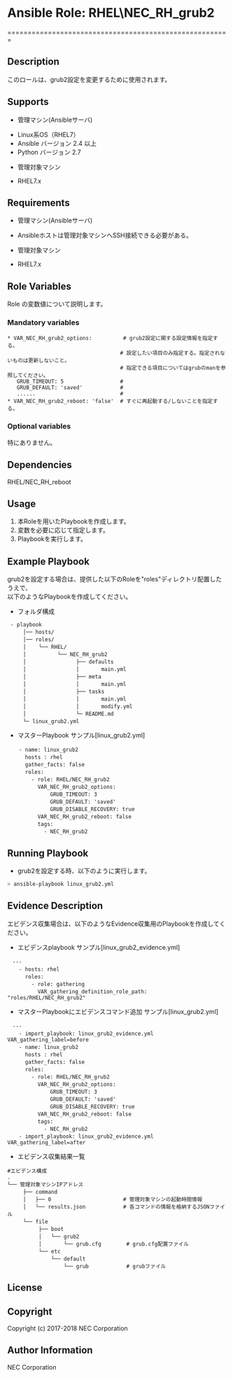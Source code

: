 # Ansible Role: RHEL\NEC\_RH\_grub2
=======================================================

## Description
このロールは、grub2設定を変更するために使用されます。

## Supports
- 管理マシン(Ansibleサーバ)
 * Linux系OS（RHEL7）
 * Ansible バージョン 2.4 以上
 * Python バージョン 2.7
- 管理対象マシン
 * RHEL7.x

## Requirements
- 管理マシン(Ansibleサーバ)
 * Ansibleホストは管理対象マシンへSSH接続できる必要がある。
- 管理対象マシン
 * RHEL7.x

## Role Variables
Role の変数値について説明します。

### Mandatory variables
~~~
* VAR_NEC_RH_grub2_options:          # grub2設定に関する設定情報を指定する。
                    		        # 設定したい項目のみ指定する。指定されないものは更新しないこと。
                    		        # 指定できる項目についてはgrubのmanを参照してください。
   GRUB_TIMEOUT: 5	                #
   GRUB_DEFAULT: 'saved'	        #
   ......    		                #
* VAR_NEC_RH_grub2_reboot: 'false'  # すぐに再起動する/しないことを指定する。
~~~

### Optional variables  

特にありません。

## Dependencies  

RHEL/NEC_RH_reboot

## Usage  

1. 本Roleを用いたPlaybookを作成します。
2. 変数を必要に応じて指定します。
3. Playbookを実行します。

## Example Playbook

grub2を設定する場合は、提供した以下のRoleを"roles"ディレクトリ配置したうえで、  
以下のようなPlaybookを作成してください。  

- フォルダ構成  
~~~
 - playbook
　　　│── hosts/
　　　│── roles/
　　　│    └── RHEL/
　　　│          └── NEC_RH_grub2
　　　│                ├── defaults
　　　│                │       main.yml
　　　│                ├── meta
　　　│                │       main.yml
　　　│                ├── tasks
　　　│                │       main.yml
　　　│                │       modify.yml
　　　│                └─ README.md
　　　└─ linux_grub2.yml
~~~

- マスターPlaybook サンプル[linux_grub2.yml]  
~~~
　  - name: linux_grub2
　    hosts : rhel
　    gather_facts: false
　    roles:
　      - role: RHEL/NEC_RH_grub2
　        VAR_NEC_RH_grub2_options:
　            GRUB_TIMEOUT: 3
　            GRUB_DEFAULT: 'saved'
　            GRUB_DISABLE_RECOVERY: true
　        VAR_NEC_RH_grub2_reboot: false
　        tags:
　          - NEC_RH_grub2
~~~

## Running Playbook

- grub2を設定する時、以下のように実行します。

~~~sh
> ansible-playbook linux_grub2.yml
~~~

## Evidence Description

エビデンス収集場合は、以下のようなEvidence収集用のPlaybookを作成してください。  

- エビデンスplaybook サンプル[linux\_grub2\_evidence.yml]
~~~
　---
　  - hosts: rhel
　    roles:
　      - role: gathering
　        VAR_gathering_definition_role_path: "roles/RHEL/NEC_RH_grub2"
~~~

- マスターPlaybookにエビデンスコマンド追加 サンプル[linux_grub2.yml]
~~~
　---
　  - import_playbook: linux_grub2_evidence.yml VAR_gathering_label=before
　  - name: linux_grub2
　    hosts : rhel
　    gather_facts: false
　    roles:
　      - role: RHEL/NEC_RH_grub2
　        VAR_NEC_RH_grub2_options:
　            GRUB_TIMEOUT: 3
　            GRUB_DEFAULT: 'saved'
　            GRUB_DISABLE_RECOVERY: true
　        VAR_NEC_RH_grub2_reboot: false
　        tags:
　          - NEC_RH_grub2
　  - import_playbook: linux_grub2_evidence.yml VAR_gathering_label=after
~~~

- エビデンス収集結果一覧
~~~
#エビデンス構成
.
└── 管理対象マシンIPアドレス
　　　├── command
　　　│   ├── 0                       # 管理対象マシンの起動時間情報
　　　│   └── results.json            # 各コマンドの情報を格納するJSONファイル
　　　└── file
　　　     ├── boot
　　　     │   └── grub2
　　　     │       └── grub.cfg        # grub.cfg配置ファイル
　　　     └── etc
　　　         └── default
　　　             └── grub            # grubファイル
~~~

## License

## Copyright

Copyright (c) 2017-2018 NEC Corporation

## Author Information

NEC Corporation
